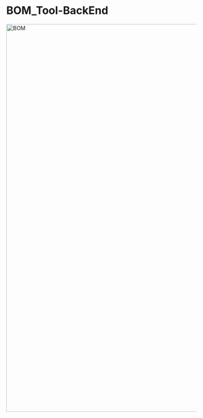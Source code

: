 # BOM_Tool-BackEnd

<img width="1024" height="1024" alt="BOM" src="https://github.com/user-attachments/assets/e379fc0d-76da-49cc-b1c7-1706b1cfb95b" />
